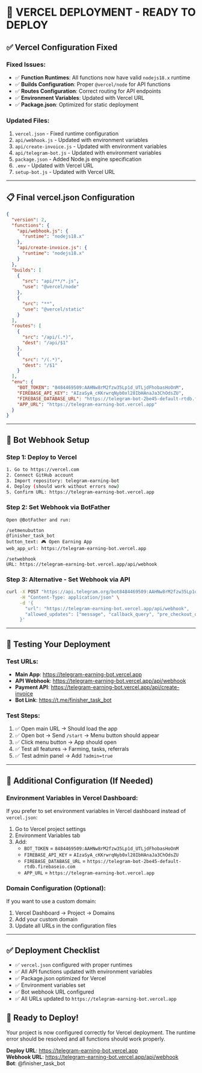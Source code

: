 # 🚀 VERCEL DEPLOYMENT - READY TO DEPLOY

## ✅ Vercel Configuration Fixed

### Fixed Issues:
- ✅ **Function Runtimes**: All functions now have valid `nodejs18.x` runtime
- ✅ **Builds Configuration**: Proper `@vercel/node` for API functions  
- ✅ **Routes Configuration**: Correct routing for API endpoints
- ✅ **Environment Variables**: Updated with Vercel URL
- ✅ **Package.json**: Optimized for static deployment

### Updated Files:
1. `vercel.json` - Fixed runtime configuration
2. `api/webhook.js` - Updated with environment variables
3. `api/create-invoice.js` - Updated with environment variables  
4. `api/telegram-bot.js` - Updated with environment variables
5. `package.json` - Added Node.js engine specification
6. `.env` - Updated with Vercel URL
7. `setup-bot.js` - Updated with Vercel URL

---

## 📋 Final vercel.json Configuration

```json
{
  "version": 2,
  "functions": {
    "api/webhook.js": {
      "runtime": "nodejs18.x"
    },
    "api/create-invoice.js": {
      "runtime": "nodejs18.x"
    }
  },
  "builds": [
    {
      "src": "api/**/*.js",
      "use": "@vercel/node"
    },
    {
      "src": "**",
      "use": "@vercel/static"
    }
  ],
  "routes": [
    {
      "src": "/api/(.*)",
      "dest": "/api/$1"
    },
    {
      "src": "/(.*)",
      "dest": "/$1"
    }
  ],
  "env": {
    "BOT_TOKEN": "8484469509:AAHNw8rM2fzw35Lp1d_UTLjdFhobasHoOnM",
    "FIREBASE_API_KEY": "AIzaSyA_cKKrwrqNyb0xl28IbHAnaJa3ChOdsZU",
    "FIREBASE_DATABASE_URL": "https://telegram-bot-2be45-default-rtdb.firebaseio.com",
    "APP_URL": "https://telegram-earning-bot.vercel.app"
  }
}
```

---

## 🤖 Bot Webhook Setup

### Step 1: Deploy to Vercel
```bash
1. Go to https://vercel.com
2. Connect GitHub account
3. Import repository: telegram-earning-bot
4. Deploy (should work without errors now)
5. Confirm URL: https://telegram-earning-bot.vercel.app
```

### Step 2: Set Webhook via BotFather
```
Open @BotFather and run:

/setmenubutton
@finisher_task_bot
button_text: 🎮 Open Earning App
web_app_url: https://telegram-earning-bot.vercel.app

/setwebhook
URL: https://telegram-earning-bot.vercel.app/api/webhook
```

### Step 3: Alternative - Set Webhook via API
```bash
curl -X POST "https://api.telegram.org/bot8484469509:AAHNw8rM2fzw35Lp1d_UTLjdFhobasHoOnM/setWebhook" \
     -H "Content-Type: application/json" \
     -d '{
       "url": "https://telegram-earning-bot.vercel.app/api/webhook",
       "allowed_updates": ["message", "callback_query", "pre_checkout_query", "successful_payment"]
     }'
```

---

## 🧪 Testing Your Deployment

### Test URLs:
- **Main App**: https://telegram-earning-bot.vercel.app
- **API Webhook**: https://telegram-earning-bot.vercel.app/api/webhook  
- **Payment API**: https://telegram-earning-bot.vercel.app/api/create-invoice
- **Bot Link**: https://t.me/finisher_task_bot

### Test Steps:
1. ✅ Open main URL → Should load the app
2. ✅ Open bot → Send `/start` → Menu button should appear
3. ✅ Click menu button → App should open
4. ✅ Test all features → Farming, tasks, referrals
5. ✅ Test admin panel → Add `?admin=true`

---

## 🔧 Additional Configuration (If Needed)

### Environment Variables in Vercel Dashboard:
If you prefer to set environment variables in Vercel dashboard instead of `vercel.json`:

1. Go to Vercel project settings
2. Environment Variables tab
3. Add:
   - `BOT_TOKEN` = `8484469509:AAHNw8rM2fzw35Lp1d_UTLjdFhobasHoOnM`
   - `FIREBASE_API_KEY` = `AIzaSyA_cKKrwrqNyb0xl28IbHAnaJa3ChOdsZU`
   - `FIREBASE_DATABASE_URL` = `https://telegram-bot-2be45-default-rtdb.firebaseio.com`
   - `APP_URL` = `https://telegram-earning-bot.vercel.app`

### Domain Configuration (Optional):
If you want to use a custom domain:
1. Vercel Dashboard → Project → Domains
2. Add your custom domain
3. Update all URLs in the configuration files

---

## ✅ Deployment Checklist

- ✅ `vercel.json` configured with proper runtimes
- ✅ All API functions updated with environment variables
- ✅ Package.json optimized for Vercel
- ✅ Environment variables set
- ✅ Bot webhook URL configured
- ✅ All URLs updated to `https://telegram-earning-bot.vercel.app`

## 🚀 Ready to Deploy!

Your project is now configured correctly for Vercel deployment. The runtime error should be resolved and all functions should work properly.

**Deploy URL**: https://telegram-earning-bot.vercel.app  
**Webhook URL**: https://telegram-earning-bot.vercel.app/api/webhook  
**Bot**: @finisher_task_bot